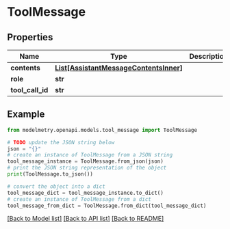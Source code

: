 # ToolMessage


## Properties

Name | Type | Description | Notes
------------ | ------------- | ------------- | -------------
**contents** | [**List[AssistantMessageContentsInner]**](AssistantMessageContentsInner.md) |  | 
**role** | **str** |  | 
**tool_call_id** | **str** |  | 

## Example

```python
from modelmetry.openapi.models.tool_message import ToolMessage

# TODO update the JSON string below
json = "{}"
# create an instance of ToolMessage from a JSON string
tool_message_instance = ToolMessage.from_json(json)
# print the JSON string representation of the object
print(ToolMessage.to_json())

# convert the object into a dict
tool_message_dict = tool_message_instance.to_dict()
# create an instance of ToolMessage from a dict
tool_message_from_dict = ToolMessage.from_dict(tool_message_dict)
```
[[Back to Model list]](../README.md#documentation-for-models) [[Back to API list]](../README.md#documentation-for-api-endpoints) [[Back to README]](../README.md)


